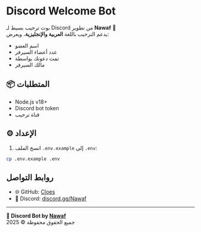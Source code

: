 # Discord Welcome Bot

بوت ترحيب بسيط لـ Discord من تطوير **Nawaf** 🎉  
يدعم الترحيب باللغة **العربية والإنجليزية**، ويعرض:
- اسم العضو
- عدد أعضاء السيرفر
-  تمت دعوتك بواسطة
- مالك السيرفر

## 📦 المتطلبات

- Node.js v18+
- Discord bot token
- قناة ترحيب

## ⚙️ الإعداد

1. انسخ الملف `.env.example` إلى `.env`:
```bash
cp .env.example .env
```
## روابط التواصل

- 🌐 GitHub: [Cloes](https://github.com/i-close)
- 💬 Discord: [discord.gg/Nawaf](https://discord.gg/Ay4cqudf9r)

---

**🤖 Discord Bot by [Nawaf](https://github.com/i-cloes)**  
جميع الحقوق محفوظة © 2025
